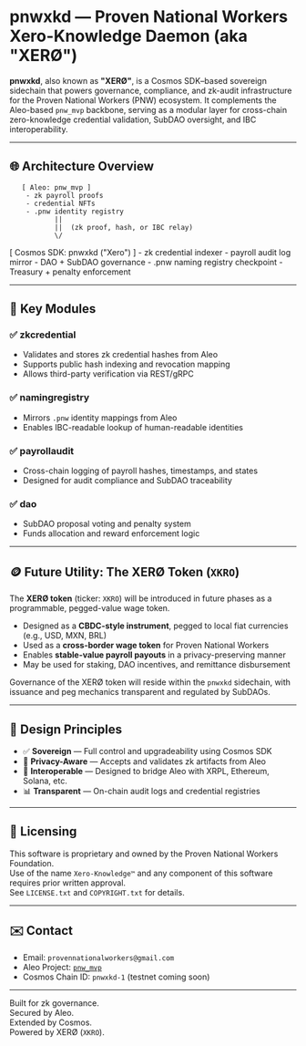 # pnwxkd — Proven National Workers Xero-Knowledge Daemon (aka "XERØ")

**pnwxkd**, also known as **"XERØ"**, is a Cosmos SDK–based sovereign sidechain that powers governance, compliance, and zk-audit infrastructure for the Proven National Workers (PNW) ecosystem. It complements the Aleo-based `pnw_mvp` backbone, serving as a modular layer for cross-chain zero-knowledge credential validation, SubDAO oversight, and IBC interoperability.

---

## 🌐 Architecture Overview

       [ Aleo: pnw_mvp ]
        - zk payroll proofs
        - credential NFTs
        - .pnw identity registry
               ||
               ||  (zk proof, hash, or IBC relay)
               \/
   [ Cosmos SDK: pnwxkd ("Xero") ]
    - zk credential indexer
    - payroll audit log mirror
    - DAO + SubDAO governance
    - .pnw naming registry checkpoint
    - Treasury + penalty enforcement

---

## 🔧 Key Modules

### ✅ zkcredential
- Validates and stores zk credential hashes from Aleo
- Supports public hash indexing and revocation mapping
- Allows third-party verification via REST/gRPC

### ✅ namingregistry
- Mirrors `.pnw` identity mappings from Aleo
- Enables IBC-readable lookup of human-readable identities

### ✅ payrollaudit
- Cross-chain logging of payroll hashes, timestamps, and states
- Designed for audit compliance and SubDAO traceability

### ✅ dao
- SubDAO proposal voting and penalty system
- Funds allocation and reward enforcement logic

---

## 🪙 Future Utility: The XERØ Token (`XKRO`)

The **XERØ token** (ticker: `XKRO`) will be introduced in future phases as a programmable, pegged-value wage token.

- Designed as a **CBDC-style instrument**, pegged to local fiat currencies (e.g., USD, MXN, BRL)
- Used as a **cross-border wage token** for Proven National Workers
- Enables **stable-value payroll payouts** in a privacy-preserving manner
- May be used for staking, DAO incentives, and remittance disbursement

Governance of the XERØ token will reside within the `pnwxkd` sidechain, with issuance and peg mechanics transparent and regulated by SubDAOs.

---

## 🧠 Design Principles

- ✅ **Sovereign** — Full control and upgradeability using Cosmos SDK  
- 🔐 **Privacy-Aware** — Accepts and validates zk artifacts from Aleo  
- 🔗 **Interoperable** — Designed to bridge Aleo with XRPL, Ethereum, Solana, etc.  
- 📊 **Transparent** — On-chain audit logs and credential registries  

---

## 📄 Licensing

This software is proprietary and owned by the Proven National Workers Foundation.  
Use of the name `Xero-Knowledge™` and any component of this software requires prior written approval.  
See `LICENSE.txt` and `COPYRIGHT.txt` for details.

---

## ✉️ Contact

- Email: `provennationalworkers@gmail.com`  
- Aleo Project: [`pnw_mvp`](https://github.com/PNWBNW/pnw_mvp)  
- Cosmos Chain ID: `pnwxkd-1` (testnet coming soon)

---

Built for zk governance.  
Secured by Aleo.  
Extended by Cosmos.  
Powered by XERØ (`XKRO`).

